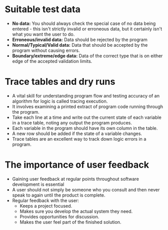 # Suitable test data
- **No data:** You should always check the special case of no data being entered - this isn't strictly invalid or erroneous data, but it certainly isn't what you want the user to do.
- **Erroneous/invalid data:** Data should be rejected by the program
- **Normal/Typical/Valid data:** Data that should be accepted by the program without causing errors.
- **Boundary/extreme/edge data:** Data of the correct type that is on either edge of the accepted validation limits.

# Trace tables and dry runs
- A vital skill for understanding program flow and testing accuracy of an algorithm for logic is called tracing execution.
- It involves examining a printed extract of program code running through the program.
- Take each line at a time and write out the current state of each variable in a trace table, noting any output the program produces.
- Each variable in the program should have its own column in the table.
- A new row should be added if the state of a variable changes.
- Trace tables are an excellent way to track down logic errors in a program. 

# The importance of user feedback
- Gaining user feedback at regular points throughout software development is essential
- A user should not simply be someone who you consult and then never speak to again until the product is complete.
- Regular feedback with the user:
	- Keeps a project focused.
	- Makes sure you develop the actual system they need.
	- Provides opportunities for discussion.
	- Makes the user feel part of the finished solution.